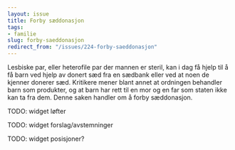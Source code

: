 ```yaml
---
layout: issue
title: Forby sæddonasjon
tags:
- familie
slug: forby-saeddonasjon
redirect_from: "/issues/224-forby-saeddonasjon"
---
```


Lesbiske par, eller heterofile par der mannen er steril, kan i dag få hjelp til å få barn ved hjelp av donert sæd fra en sædbank eller ved at noen de kjenner donerer sæd. Kritikere mener blant annet at ordningen behandler barn som produkter, og at barn har rett til en mor og en far som staten ikke kan ta fra dem. Denne saken handler om å forby sæddonasjon.

TODO: widget løfter

TODO: widget forslag/avstemninger

TODO: widget posisjoner?

